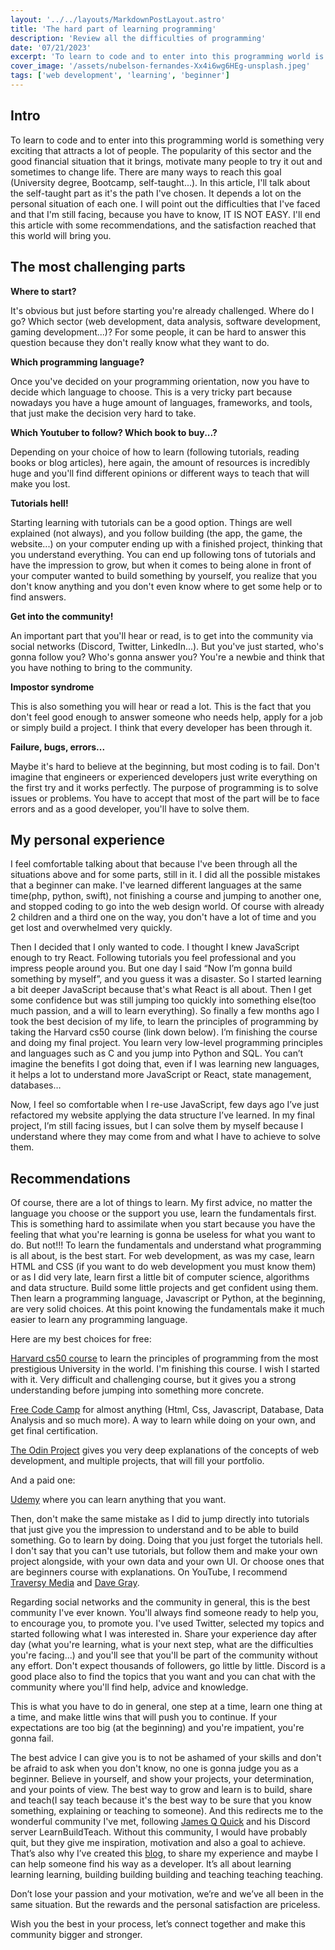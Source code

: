 ```yaml
---
layout: '../../layouts/MarkdownPostLayout.astro'
title: 'The hard part of learning programming'
description: 'Review all the difficulties of programming'
date: '07/21/2023'
excerpt: 'To learn to code and to enter into this programming world is something very exciting that attracts a lot of people...'
cover_image: '/assets/nubelson-fernandes-Xx4i6wg6HEg-unsplash.jpeg'
tags: ['web development', 'learning', 'beginner']
---
```


## Intro

To learn to code and to enter into this programming world is something very exciting that attracts a lot of people. The popularity of this sector and the good financial situation that it brings, motivate many people to try it out and sometimes to change life. There are many ways to reach this goal (University degree, Bootcamp, self-taught...). In this article, I'll talk about the self-taught part as it's the path I've chosen. It depends a lot on the personal situation of each one. I will point out the difficulties that I've faced and that I'm still facing, because you have to know, IT IS NOT EASY. I'll end this article with some recommendations, and the satisfaction reached that this world will bring you.

## The most challenging parts

**Where to start?**

It's obvious but just before starting you're already challenged. Where do I go? Which sector (web development, data analysis, software development, gaming development...)? For some people, it can be hard to answer this question because they don't really know what they want to do.

**Which programming language?**

Once you've decided on your programming orientation, now you have to decide which language to choose. This is a very tricky part because nowadays you have a huge amount of languages, frameworks, and tools, that just make the decision very hard to take.

**Which Youtuber to follow? Which book to buy...?**

Depending on your choice of how to learn (following tutorials, reading books or blog articles), here again, the amount of resources is incredibly huge and you'll find different opinions or different ways to teach that will make you lost.

**Tutorials hell!**

Starting learning with tutorials can be a good option. Things are well explained (not always), and you follow building (the app, the game, the website...) on your computer ending up with a finished project, thinking that you understand everything. You can end up following tons of tutorials and have the impression to grow, but when it comes to being alone in front of your computer wanted to build something by yourself, you realize that you don't know anything and you don't even know where to get some help or to find answers.

**Get into the community!**

An important part that you'll hear or read, is to get into the community via social networks (Discord, Twitter, LinkedIn...). But you've just started, who's gonna follow you? Who's gonna answer you? You're a newbie and think that you have nothing to bring to the community.

**Impostor syndrome**

This is also something you will hear or read a lot. This is the fact that you don't feel good enough to answer someone who needs help, apply for a job or simply build a project. I think that every developer has been through it.

**Failure, bugs, errors...**

Maybe it's hard to believe at the beginning, but most coding is to fail. Don't imagine that engineers or experienced developers just write everything on the first try and it works perfectly. The purpose of programming is to solve issues or problems. You have to accept that most of the part will be to face errors and as a good developer, you'll have to solve them.

## My personal experience

I feel comfortable talking about that because I've been through all the situations above and for some parts, still in it. I did all the possible mistakes that a beginner can make. I've learned different languages at the same time(php, python, swift), not finishing a course and jumping to another one, and stopped coding to go into the web design world. Of course with already 2 children and a third one on the way, you don't have a lot of time and you get lost and overwhelmed very quickly.

Then I decided that I only wanted to code. I thought I knew JavaScript enough to try React. Following tutorials you feel professional and you impress people around you. But one day I said “Now I’m gonna build something by myself”, and you guess it was a disaster. So I started learning a bit deeper JavaScript because that's what React is all about. Then I get some confidence but was still jumping too quickly into something else(too much passion, and a will to learn everything). So finally a few months ago I took the best decision of my life, to learn the principles of programming by taking the Harvard cs50 course (link down below). I’m finishing the course and doing my final project. You learn very low-level programming principles and languages such as C and you jump into Python and SQL. You can’t imagine the benefits I got doing that, even if I was learning new languages, it helps a lot to understand more JavaScript or React, state management, databases…

Now, I feel so comfortable when I re-use JavaScript, few days ago I’ve just refactored my website applying the data structure I’ve learned. In my final project, I’m still facing issues, but I can solve them by myself because I understand where they may come from and what I have to achieve to solve them.

## Recommendations

Of course, there are a lot of things to learn. My first advice, no matter the language you choose or the support you use, learn the fundamentals first. This is something hard to assimilate when you start because you have the feeling that what you're learning is gonna be useless for what you want to do. But not!!! To learn the fundamentals and understand what programming is all about, is the best start. For web development, as was my case, learn HTML and CSS (if you want to do web development you must know them) or as I did very late, learn first a little bit of computer science, algorithms and data structure. Build some little projects and get confident using them. Then learn a programming language, Javascript or Python, at the beginning, are very solid choices. At this point knowing the fundamentals make it much easier to learn any programming language.

Here are my best choices for free:

[Harvard cs50 course](https://www.edx.org/course/introduction-computer-science-harvardx-cs50x) to learn the principles of programming from the most prestigious University in the world. I'm finishing this course. I wish I started with it. Very difficult and challenging course, but it gives you a strong understanding before jumping into something more concrete.

[Free Code Camp](https://www.freecodecamp.org/) for almost anything (Html, Css, Javascript, Database, Data Analysis and so much more). A way to learn while doing on your own, and get final certification.

[The Odin Project](https://www.theodinproject.com/) gives you very deep explanations of the concepts of web development, and multiple projects, that will fill your portfolio.

And a paid one:

[Udemy](https://www.udemy.com/) where you can learn anything that you want.

Then, don't make the same mistake as I did to jump directly into tutorials that just give you the impression to understand and to be able to build something. Go to learn by doing. Doing that you just forget the tutorials hell. I don't say that you can't use tutorials, but follow them and make your own project alongside, with your own data and your own UI. Or choose ones that are beginners course with explanations. On YouTube, I recommend [Traversy Media](https://www.youtube.com/@TraversyMedia) and [Dave Gray](https://www.youtube.com/@DaveGrayTeachesCode).

Regarding social networks and the community in general, this is the best community I've ever known. You'll always find someone ready to help you, to encourage you, to promote you. I've used Twitter, selected my topics and started following what I was interested in. Share your experience day after day (what you're learning, what is your next step, what are the difficulties you're facing...) and you'll see that you'll be part of the community without any effort. Don't expect thousands of followers, go little by little. Discord is a good place also to find the topics that you want and you can chat with the community where you'll find help, advice and knowledge.

This is what you have to do in general, one step at a time, learn one thing at a time, and make little wins that will push you to continue. If your expectations are too big (at the beginning) and you're impatient, you're gonna fail.

The best advice I can give you is to not be ashamed of your skills and don't be afraid to ask when you don't know, no one is gonna judge you as a beginner. Believe in yourself, and show your projects, your determination, and your points of view. The best way to grow and learn is to build, share and teach(I say teach because it's the best way to be sure that you know something, explaining or teaching to someone). And this redirects me to the wonderful community I've met, following [James Q Quick](https://twitter.com/jamesqquick) and his Discord server LearnBuildTeach. Without this community, I would have probably quit, but they give me inspiration, motivation and also a goal to achieve. That’s also why I’ve created this [blog](https://fryblog.netlify.app/), to share my experience and maybe I can help someone find his way as a developer. It’s all about learning learning learning, building building building and teaching teaching teaching.

Don’t lose your passion and your motivation, we’re and we’ve all been in the same situation. But the rewards and the personal satisfaction are priceless.

Wish you the best in your process, let’s connect together and make this community bigger and stronger.
